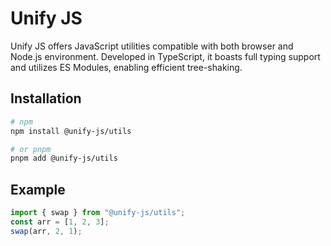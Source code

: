# Unify JS

Unify JS offers JavaScript utilities compatible with both browser and Node.js environment. Developed in TypeScript, it boasts full typing support and utilizes ES Modules, enabling efficient tree-shaking.

## Installation

```bash
# npm
npm install @unify-js/utils

# or pnpm
pnpm add @unify-js/utils
```

## Example

```js
import { swap } from "@unify-js/utils";
const arr = [1, 2, 3];
swap(arr, 2, 1);
```
